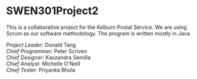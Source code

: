 # SWEN301Project2
This is a collaborative project for the Kelburn Postal Service. We are using Scrum as our software methodology. The program is written mostly in Java.  

*Project Leader:*	Donald Tang  
*Chief Programmer:* Peter Scriven  
*Chief Designer:* Kaszandra Semilla  
*Chief Analyst:* Michelle O'Neill  
*Chief Tester:* Priyanka Bhula  
